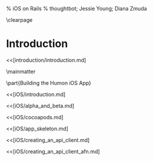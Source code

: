 % iOS on Rails
% thoughtbot; Jessie Young; Diana Zmuda

\clearpage

# Introduction

<<[introduction/introduction.md]

\mainmatter

\part{Building the Humon iOS App}

<<[iOS/introduction.md]

<<[iOS/alpha_and_beta.md]

<<[iOS/cocoapods.md]

<<[iOS/app_skeleton.md]

<<[iOS/creating_an_api_client.md]

<<[iOS/creating_an_api_client_afn.md]

